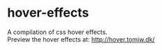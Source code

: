 # hover-effects
A compilation of css hover effects. <br>
Preview the hover effects at: http://hover.tomjw.dk/
